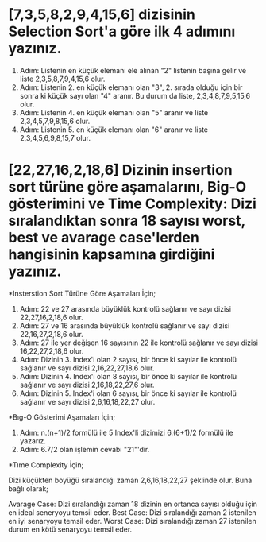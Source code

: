 # [7,3,5,8,2,9,4,15,6] dizisinin Selection Sort'a göre ilk 4 adımını yazınız.

1. Adım: Listenin en küçük elemanı ele alınan "2" listenin başına gelir ve liste 2,3,5,8,7,9,4,15,6 olur.
2. Adım: Listenin 2. en küçük elemanı olan "3", 2. sırada olduğu için bir sonra ki küçük sayı olan "4" aranır. Bu durum da liste, 2,3,4,8,7,9,5,15,6 olur.
3. Adım: Listenin 4. en küçük elemanı olan "5" aranır ve liste 2,3,4,5,7,9,8,15,6 olur.
4. Adım: Listenin 5. en küçük elemanı olan "6" aranır ve liste 2,3,4,5,6,9,8,15,7 olur.

# [22,27,16,2,18,6] Dizinin insertion sort türüne göre aşamalarını, Big-O gösterimini ve Time Complexity: Dizi sıralandıktan sonra 18 sayısı worst, best ve avarage case'lerden hangisinin kapsamına girdiğini yazınız.

*Insterstion Sort Türüne Göre Aşamaları İçin;

1. Adım: 22 ve 27 arasında büyüklük kontrolü sağlanır ve sayı dizisi 22,27,16,2,18,6 olur.
2. Adım: 27 ve 16 arasında büyüklük kontrolü sağlanır ve sayı dizisi 22,16,27,2,18,6 olur.
3. Adım: 27 ile yer değişen 16 sayısının 22 ile kontrolü sağlanır ve sayı dizisi 16,22,27,2,18,6 olur.
4. Adım: Dizinin 3. Index'i olan 2 sayısı, bir önce ki sayılar ile kontrolü sağlanır ve sayı dizisi 2,16,22,27,18,6 olur.
5. Adım: Dizinin 4. Index'i olan 8 sayısı, bir önce ki sayılar ile kontrolü sağlanır ve sayı dizisi 2,16,18,22,27,6 olur.
5. Adım: Dizinin 5. Index'i olan 6 sayısı, bir önce ki sayılar ile kontrolü sağlanır ve sayı dizisi 2,6,16,18,22,27 olur.

*Bıg-O Gösterimi Aşamaları İçin;

1. Adım: n.(n+1)/2 formülü ile 5 Index'li dizimizi 6.(6+1)/2 formülü ile yazarız.
2. Adım: 6.7/2 olan işlemin cevabı "21"'dir.

*Tıme Complexity İçin;

Dizi küçükten boyüğü sıralandığı zaman 2,6,16,18,22,27 şeklinde olur. Buna bağlı olarak;

Avarage Case: Dizi sıralandığı zaman 18 dizinin en ortanca sayısı olduğu için en ideal seneryoyu temsil eder.
Best Case: Dizi sıralandığı zaman 2 istenilen en iyi senaryoyu temsil eder.
Worst Case: Dizi sıralandığı zaman 27 istenilen durum en kötü senaryoyu temsil eder.
